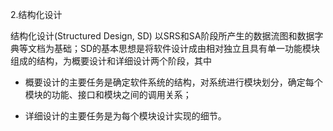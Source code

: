 2.结构化设计 

结构化设计(Structured Design, SD) 以SRS和SA阶段所产生的数据流图和数据字典等文档为基础；SD的基本思想是将软件设计成由相对独立且具有单一功能模块组成的结构，为概要设计和详细设计两个阶段，其中

- 概要设计的主要任务是确定软件系统的结构，对系统进行模块划分，确定每个模块的功能、接口和模块之间的调用关系；

- 详细设计的主要任务是为每个模块设计实现的细节。